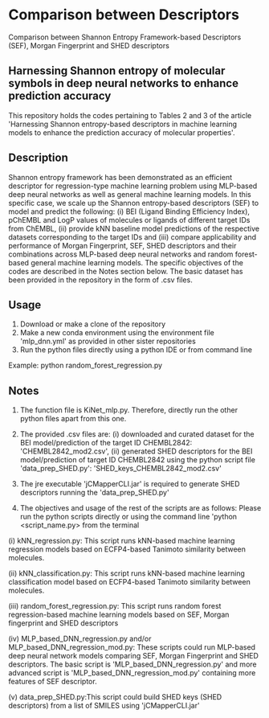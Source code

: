 # Comparison between Descriptors
Comparison between Shannon Entropy Framework-based Descriptors (SEF), Morgan Fingerprint and SHED descriptors

Harnessing Shannon entropy of molecular symbols in deep neural networks to enhance prediction accuracy
------------------------------------------------------------------------------------------------------
This repository holds the codes pertaining to Tables 2 and 3 of the article 'Harnessing Shannon entropy-based descriptors in machine learning models to enhance the prediction accuracy of molecular properties'.

Description
-----------
Shannon entropy framework has been demonstrated as an efficient descriptor for regression-type machine learning problem using MLP-based deep neural networks as well as general machine learning models. In this specific case, we scale up the Shannon entropy-based descriptors (SEF) to model and predict the following: (i) BEI (Ligand Binding Efficiency Index), pChEMBL and LogP values of molecules or ligands of different target IDs from ChEMBL, (ii) provide kNN baseline model predictions of the respective datasets corresponding to the target IDs and (iii) compare applicability and performance of Morgan Fingerprint, SEF, SHED descriptors and their combinations across MLP-based deep neural networks and random forest-based general machine learning models. The specific objectives of the codes are described in the Notes section below. The basic dataset has been provided in the repository in the form of .csv files.

Usage
-----
1. Download or make a clone of the repository
2. Make a new conda environment using the environment file 'mlp_dnn.yml' as provided in other sister repositories
3. Run the python files directly using a python IDE or from command line

Example: python random_forest_regression.py

Notes
-----
1. The function file is KiNet_mlp.py. Therefore, directly run the other python files apart from this one.

2. The provided .csv files are: (i) downloaded and curated dataset for the BEI model/prediction of the target ID CHEMBL2842: 'CHEMBL2842_mod2.csv', (ii) generated SHED descriptors for the BEI model/prediction of target ID CHEMBL2842 using the python script file 'data_prep_SHED.py': 'SHED_keys_CHEMBL2842_mod2.csv'

3. The jre executable 'jCMapperCLI.jar' is required to generate SHED descriptors running the 'data_prep_SHED.py'

4. The objectives and usage of the rest of the scripts are as follows: Please run the python scripts directly or using the command line 'python <script_name.py> from the terminal

(i) kNN_regression.py: This script runs kNN-based machine learning regression models based on ECFP4-based Tanimoto similarity between molecules.

(ii) kNN_classification.py: This script runs kNN-based machine learning classification model based on ECFP4-based Tanimoto similarity between molecules.

(iii) random_forest_regression.py: This script runs random forest regression-based machine learning models based on SEF, Morgan fingerprint and SHED descriptors

(iv) MLP_based_DNN_regression.py and/or MLP_based_DNN_regression_mod.py: These scripts could run MLP-based deep neural network models comparing SEF, Morgan Fingerprint and SHED descriptors. The basic script is 'MLP_based_DNN_regression.py' and more advanced script is 'MLP_based_DNN_regression_mod.py' containing more features of SEF descriptor.

(v) data_prep_SHED.py:This script could build SHED keys (SHED descriptors) from a list of SMILES using 'jCMapperCLI.jar' 


